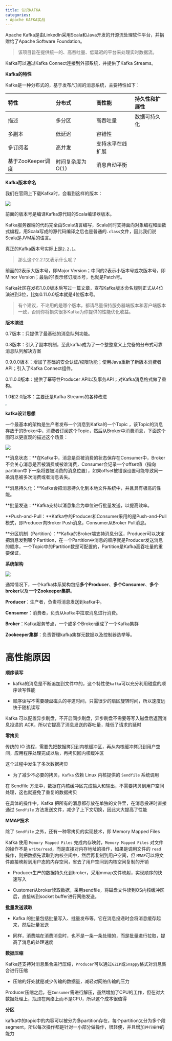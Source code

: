 ```yaml
---
title: 认识KAFKA
categories: 
- Apache KAFKA实战
---
```


Apache Kafka是由LinkedIn采用Scala和Java开发的开源流处理软件平台，并捐赠给了Apache Software Foundation。

> 该项目旨在提供统一的、高吞吐量、低延迟的平台来处理实时数据流。

Kafka可以通过Kafka Connect连接到外部系统，并提供了Kafka Streams。

**Kafka的特性**

Kafka是一种分布式的，基于发布/订阅的消息系统，主要特性如下：

| 特性              | 分布式           | **高性能**       | **持久性和扩展性** |
| :---------------- | :--------------- | :--------------- | :----------------- |
| 描述              | 多分区           | 高吞吐量         | 数据可持久化       |
| 多副本            | 低延迟           | 容错性           |                    |
| 多订阅者          | 高并发           | 支持水平在线扩展 |                    |
| 基于ZooKeeper调度 | 时间复杂度为O(1) | 消息自动平衡     |                    |

**Kafka版本命名**

我们在官网上下载Kafka时，会看到这样的版本：

![](https://img-blog.csdnimg.cn/756622272bf847158a62e6661458c77e.png)

前面的版本号是编译Kafka源代码的Scala编译器版本。

Kafka服务器端的代码完全由Scala语言编写，Scala同时支持面向对象编程和函数式编程，用Scala写成的源代码编译之后也是普通的`.class`文件，因此我们说Scala是JVM系的语言。

真正的Kafka版本号实际上是`2.2.1`。

> 那么这个2.2.1又表示什么呢？

前面的2表示大版本号，即Major Version；中间的2表示小版本号或次版本号，即Minor Version；最后的1表示修订版本号，也就是Patch号。

Kafka社区在发布1.0.0版本后写过一篇文章，宣布Kafka版本命名规则正式从4位演进到3位，比如0.11.0.0版本就是4位版本号。

> 有个建议，不论用的是哪个版本，都请尽量保持服务器端版本和客户端版本一致，否则你将损失很多Kafka为你提供的性能优化收益。

**版本演进**

0.7版本：只提供了最基础的消息队列功能。

0.8版本：引入了副本机制，至此kafka成为了一个整整意义上完备的分布式可靠消息队列解决方案

0.9.0.0版本：增加了基础的安全认证/权限功能；使用Java重新了新版本消费者API；引入了Kafka Connect组件。

0.11.0.0版本：提供了幂等性Producer API以及事务API；对Kafka消息格式做了重构。

1.0和2.0版本：主要还是Kafka Streams的各种改进

<img src="https://img-blog.csdnimg.cn/d29df08998f54eb68e0daa68db632bc0.png" style="zoom:25%;" />

**kafka设计思想**

一个最基本的架构是生产者发布一个消息到Kafka的一个Topic ，该Topic的消息存放于的Broker中，消费者订阅这个Topic，然后从Broker中消费消息，下面这个图可以更直观的描述这个场景：

![](https://img-blog.csdnimg.cn/2a527d49305b4879a68a4eb753f571ba.png?x-oss-process=image/watermark,type_ZHJvaWRzYW5zZmFsbGJhY2s,shadow_50,text_Q1NETiBA5pyI5Ly06aOe6bG8,size_20,color_FFFFFF,t_70,g_se,x_16)

**消息状态：**在Kafka中，消息是否被消费的状态保存在Consumer中，Broker不会关心消息是否被消费或被谁消费，Consumer会记录一个offset值（指向partition中下一条将要被消费的消息位置），如果offset被错误设置可能导致同一条消息被多次消费或者消息丢失。

**消息持久化：**Kafka会把消息持久化到本地文件系统中，并且具有极高的性能。

**批量发送：**Kafka支持以消息集合为单位进行批量发送，以提高效率。

**Push-and-Pull：**Kafka中的Producer和Consumer采用的是Push-and-Pull模式，即Producer向Broker Push消息，Consumer从Broker Pull消息。

**分区机制（Partition）：**Kafka的Broker端支持消息分区，Producer可以决定把消息发到哪个Partition，在一个Partition中消息的顺序就是Producer发送消息的顺序，一个Topic中的Partition数是可配置的，Partition是Kafka高吞吐量的重要保证。

**系统架构**

![](https://img-blog.csdnimg.cn/c9f0b1f3bd924aed9e67e994926c996f.png)

通常情况下，一个kafka体系架构包括**多个Producer**、**多个Consumer**、**多个broker**以及**一个Zookeeper集群**。

**Producer**：生产者，负责将消息发送到kafka中。

**Consumer**：消费者，负责从kafka中拉取消息进行消费。

**Broker**：Kafka服务节点，一个或多个Broker组成了一个Kafka集群

**Zookeeper集群**：负责管理kafka集群元数据以及控制器选举等。

# 高性能原因

**顺序读写**

* kafka的消息是不断追加到文件中的，这个特性使`kafka`可以充分利用磁盘的顺序读写性能

* 顺序读写不需要硬盘磁头的寻道时间，只需很少的扇区旋转时间，所以速度远快于随机读写

Kafka 可以配置异步刷盘，不开启同步刷盘，异步刷盘不需要等写入磁盘后返回消息投递的 ACK，所以它提高了消息发送的吞吐量，降低了请求的延时

**零拷贝**

传统的 IO 流程，需要先把数据拷贝到内核缓冲区，再从内核缓冲拷贝到用户空间，应用程序处理完成以后，再拷贝回内核缓冲区

这个过程中发生了多次数据拷贝

* 为了减少不必要的拷贝，`Kafka` 依赖 Linux 内核提供的 `Sendfile` 系统调用

在 Sendfile 方法中，数据在内核缓冲区完成输入和输出，不需要拷贝到用户空间处理，这也就避免了重复的数据拷贝

在具体的操作中，Kafka 把所有的消息都存放在单独的文件里，在消息投递时直接通过 `Sendfile` 方法发送文件，减少了上下文切换，因此大大提高了性能

**MMAP技术**

除了 `Sendfile` 之外，还有一种零拷贝的实现技术，即 Memory Mapped Files

Kafka 使用 `Memory Mapped Files` 完成内存映射，`Memory Mapped Files` 对文件的操作不是 `write/read`，而是直接对内存地址的操作，如果是调用文件的 `read` 操作，则把数据先读取到内核空间中，然后再复制到用户空间，但 `MMAP`可以将文件直接映射到用户态的内存空间，省去了用户空间到内核空间复制的开销

* Producer生产的数据持久化到broker，采用mmap文件映射，实现顺序的快速写入

* Customer从broker读取数据，采用sendfile，将磁盘文件读到OS内核缓冲区后，直接转到socket buffer进行网络发送。

**批量发送读取**

* Kafka 的批量包括批量写入、批量发布等。它在消息投递时会将消息缓存起来，然后批量发送

* 同样，消费端在消费消息时，也不是一条一条处理的，而是批量进行拉取，提高了消息的处理速度

**数据压缩**

Kafka还支持对消息集合进行压缩，`Producer`可以通过`GZIP`或`Snappy`格式对消息集合进行压缩

* 压缩的好处就是减少传输的数据量，减轻对网络传输的压力

Producer压缩之后，在`Consumer`需进行解压，虽然增加了CPU的工作，但在对大数据处理上，瓶颈在网络上而不是CPU，所以这个成本很值得

**分区**

kafka中的topic中的内容可以被分为多partition存在，每个partition又分为多个段segment，所以每次操作都是针对一小部分做操作，很轻便，并且增加`并行操作`的能力
